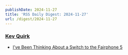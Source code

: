 ```yaml
---
publishDate: 2024-11-27
title: 'RSS Daily Digest: 2024-11-27'
url: /digest/2024-11-27
---
```


### [Kev Quirk](https://kevquirk.com/)

  * [I’ve Been Thinking About a Switch to the Fairphone 5](https://kevquirk.com/blog/i-ve-been-thinking-about-a-switch-to-the-fairphone-5)
  
